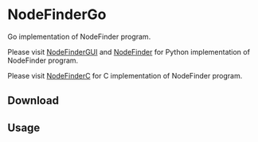 NodeFinderGo
============

Go implementation of NodeFinder program.

Please visit [NodeFinderGUI](https://github.com/zxjsdp/NodeFinderGUI) and [NodeFinder](https://github.com/zxjsdp/NodeFinder) for Python implementation of NodeFinder program.

Please visit [NodeFinderC](https://github.com/zxjsdp/NodeFinderC) for C implementation of NodeFinder program.

Download
--------


Usage
-----



